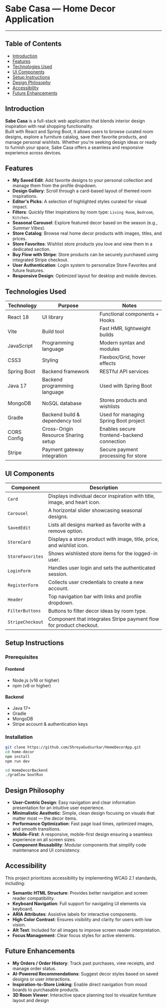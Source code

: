 # Sabe Casa — Home Decor Application

---

## Table of Contents

- [Introduction](#introduction)
- [Features](#features)
- [Technologies Used](#technologies-used)
- [UI Components](#ui-components)
- [Setup Instructions](#setup-instructions)
- [Design Philosophy](#design-philosophy)
- [Accessibility](#accessibility)
- [Future Enhancements](#future-enhancements)

## Introduction

**Sabe Casa** is a full-stack web application that blends interior design inspiration with real shopping functionality.  
Built with React and Spring Boot, it allows users to browse curated room designs, explore a furniture catalog, save their favorite products, and manage personal wishlists.
Whether you're seeking design ideas or ready to furnish your space, Sabe Casa offers a seamless and responsive experience across devices.

## Features

- **My Saved Edit**: Add favorite designs to your personal collection and manage them from the profile dropdown.
- **Design Gallery**: Scroll through a card-based layout of themed room inspirations.
- **Editor's Picks**: A selection of highlighted styles curated for visual impact.
- **Filters**: Quickly filter inspirations by room type: `Living Room`, `Bedroom`, `Kitchen`.
- **Seasonal Carousel**: Explore featured decor based on the season (e.g., _Summer Vibes_).
- **Store Catalog**: Browse real home decor products with images, titles, and prices.
- **Store Favorites**: Wishlist store products you love and view them in a dedicated section.
- **Buy Flow with Stripe**: Store products can be securely purchased using integrated Stripe checkout.
- **User Authentication**: Login system to personalize Store Favorites and future features.
- **Responsive Design**: Optimized layout for desktop and mobile devices.

## Technologies Used

| Technology  | Purpose                             | Notes                                      |
| ----------- | ----------------------------------- | ------------------------------------------ |
| React 18    | UI library                          | Functional components + Hooks              |
| Vite        | Build tool                          | Fast HMR, lightweight builds               |
| JavaScript  | Programming language                | Modern syntax and modules                  |
| CSS3        | Styling                             | Flexbox/Grid, hover effects                |
| Spring Boot | Backend framework                   | RESTful API services                       |
| Java 17     | Backend programming language        | Used with Spring Boot                      |
| MongoDB     | NoSQL database                      | Stores products and wishlists              |
| Gradle      | Backend build & dependency tool     | Used for managing Spring Boot project      |
| CORS Config | Cross-Origin Resource Sharing setup | Enables secure frontend-backend connection |
| Stripe      | Payment gateway integration         | Secure payment processing for store        |

## UI Components

| Component        | Description                                                              |
| ---------------- | ------------------------------------------------------------------------ |
| `Card`           | Displays individual decor inspiration with title, image, and heart icon. |
| `Carousel`       | A horizontal slider showcasing seasonal designs.                         |
| `SavedEdit`      | Lists all designs marked as favorite with a remove option.               |
| `StoreCard`      | Displays a store product with image, title, price, and wishlist icon.    |
| `StoreFavorites` | Shows wishlisted store items for the logged-in user.                     |
| `LoginForm`      | Handles user login and sets the authenticated session.                   |
| `RegisterForm`   | Collects user credentials to create a new account.                       |
| `Header`         | Top navigation bar with links and profile dropdown.                      |
| `FilterButtons`  | Buttons to filter decor ideas by room type.                              |
| `StripeCheckout` | Component that integrates Stripe payment flow for product checkout.      |

## Setup Instructions

### Prerequisites

#### Frontend

- Node.js (v16 or higher)
- npm (v8 or higher)

#### Backend

- Java 17+
- Gradle
- MongoDB
- Stripe account & authentication keys

### Installation

```bash
git clone https://github.com/ShreyaGudsurkar/HomeDecorApp.git
cd home-decor
npm install
npm run dev
```

```bash
cd HomeDecorBackend
./gradlew bootRun
```

## Design Philosophy

- **User-Centric Design**: Easy navigation and clear information presentation for an intuitive user experience.
- **Minimalistic Aesthetic**: Simple, clean design focusing on visuals that matter most — the decor items.
- **Performance Optimization**: Fast page load times, optimized images, and smooth transitions.
- **Mobile-First**: A responsive, mobile-first design ensuring a seamless experience on all screen sizes.
- **Component Reusability**: Modular components that simplify code maintenance and UI consistency.

## Accessibility

This project prioritizes accessibility by implementing WCAG 2.1 standards, including:

- **Semantic HTML Structure**: Provides better navigation and screen reader compatibility.
- **Keyboard Navigation**: Full support for navigating UI elements via keyboard.
- **ARIA Attributes**: Assistive labels for interactive components.
- **High Color Contrast**: Ensures visibility and clarity for users with low vision.
- **Alt Text**: Included for all images to improve screen reader interpretation.
- **Focus Management**: Clear focus styles for active elements.

## Future Enhancements

- **My Orders / Order History**: Track past purchases, view receipts, and manage order status.
- **AI-Powered Recommendations**: Suggest decor styles based on saved designs or user interactions.
- **Inspiration-to-Store Linking**: Enable direct navigation from mood boards to purchasable products.
- **3D Room Viewer**: Interactive space planning tool to visualize furniture layout and design
